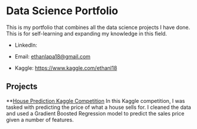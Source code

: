 # Data Science Portfolio

This is my portfolio that combines all the data science projects I have done. This is for self-learning and expanding my knowledge in this field. 

* LinkedIn: 
  
* Email: ethanlapa18@gmail.com

* Kaggle: https://www.kaggle.com/ethanl18

## Projects

**[House Prediction Kaggle Competition]()
In this Kaggle competition, I was tasked with predicting the price of what a house sells for. I cleaned the data and used a Gradient Boosted Regression model to predict the sales price given a number of features. 
